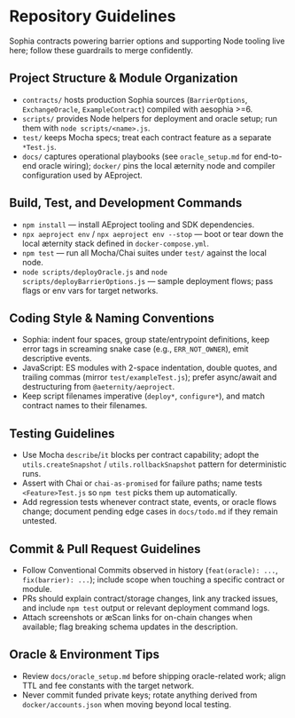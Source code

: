 # Repository Guidelines
Sophia contracts powering barrier options and supporting Node tooling live here; follow these guardrails to merge confidently.

## Project Structure & Module Organization
- `contracts/` hosts production Sophia sources (`BarrierOptions`, `ExchangeOracle`, `ExampleContract`) compiled with aesophia >=6.
- `scripts/` provides Node helpers for deployment and oracle setup; run them with `node scripts/<name>.js`.
- `test/` keeps Mocha specs; treat each contract feature as a separate `*Test.js`.
- `docs/` captures operational playbooks (see `oracle_setup.md` for end-to-end oracle wiring); `docker/` pins the local æternity node and compiler configuration used by AEproject.

## Build, Test, and Development Commands
- `npm install` — install AEproject tooling and SDK dependencies.
- `npx aeproject env` / `npx aeproject env --stop` — boot or tear down the local æternity stack defined in `docker-compose.yml`.
- `npm test` — run all Mocha/Chai suites under `test/` against the local node.
- `node scripts/deployOracle.js` and `node scripts/deployBarrierOptions.js` — sample deployment flows; pass flags or env vars for target networks.

## Coding Style & Naming Conventions
- Sophia: indent four spaces, group state/entrypoint definitions, keep error tags in screaming snake case (e.g., `ERR_NOT_OWNER`), emit descriptive events.
- JavaScript: ES modules with 2-space indentation, double quotes, and trailing commas (mirror `test/exampleTest.js`); prefer async/await and destructuring from `@aeternity/aeproject`.
- Keep script filenames imperative (`deploy*`, `configure*`), and match contract names to their filenames.

## Testing Guidelines
- Use Mocha `describe`/`it` blocks per contract capability; adopt the `utils.createSnapshot` / `utils.rollbackSnapshot` pattern for deterministic runs.
- Assert with Chai or `chai-as-promised` for failure paths; name tests `<Feature>Test.js` so `npm test` picks them up automatically.
- Add regression tests whenever contract state, events, or oracle flows change; document pending edge cases in `docs/todo.md` if they remain untested.

## Commit & Pull Request Guidelines
- Follow Conventional Commits observed in history (`feat(oracle): ...`, `fix(barrier): ...`); include scope when touching a specific contract or module.
- PRs should explain contract/storage changes, link any tracked issues, and include `npm test` output or relevant deployment command logs.
- Attach screenshots or æScan links for on-chain changes when available; flag breaking schema updates in the description.

## Oracle & Environment Tips
- Review `docs/oracle_setup.md` before shipping oracle-related work; align TTL and fee constants with the target network.
- Never commit funded private keys; rotate anything derived from `docker/accounts.json` when moving beyond local testing.
